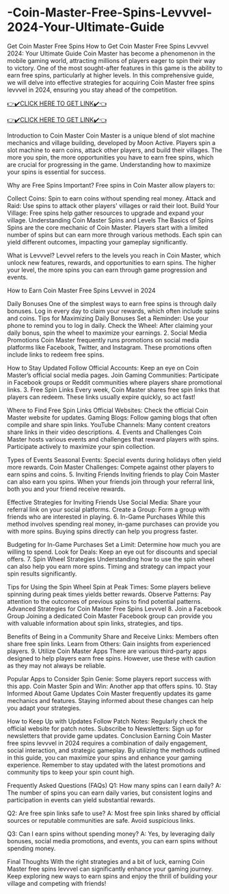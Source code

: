 # -Coin-Master-Free-Spins-Levvvel-2024-Your-Ultimate-Guide
Get Coin Master Free Spins
How to Get Coin Master Free Spins Levvvel 2024: Your Ultimate Guide
Coin Master has become a phenomenon in the mobile gaming world, attracting millions of players eager to spin their way to victory. One of the most sought-after features in this game is the ability to earn free spins, particularly at higher levels. In this comprehensive guide, we will delve into effective strategies for acquiring Coin Master free spins levvvel in 2024, ensuring you stay ahead of the competition.

<a href="https://softkey999.com/Coinspins" rel="nofollow">👉✔️CLICK HERE TO GET LINK✔️👈</a>

<a href="https://softkey999.com/Coinspins" rel="nofollow">👉✔️CLICK HERE TO GET LINK✔️👈</a>

Introduction to Coin Master Coin Master is a unique blend of slot machine mechanics and village building, developed by Moon Active. Players spin a slot machine to earn coins, attack other players, and build their villages. The more you spin, the more opportunities you have to earn free spins, which are crucial for progressing in the game. Understanding how to maximize your spins is essential for success.

Why are Free Spins Important? Free spins in Coin Master allow players to:

Collect Coins: Spin to earn coins without spending real money. Attack and Raid: Use spins to attack other players' villages or raid their loot. Build Your Village: Free spins help gather resources to upgrade and expand your village. Understanding Coin Master Spins and Levels The Basics of Spins Spins are the core mechanic of Coin Master. Players start with a limited number of spins but can earn more through various methods. Each spin can yield different outcomes, impacting your gameplay significantly.

What is Levvvel? Levvel refers to the levels you reach in Coin Master, which unlock new features, rewards, and opportunities to earn spins. The higher your level, the more spins you can earn through game progression and events.

How to Earn Coin Master Free Spins Levvvel in 2024

Daily Bonuses One of the simplest ways to earn free spins is through daily bonuses. Log in every day to claim your rewards, which often include spins and coins.
Tips for Maximizing Daily Bonuses Set a Reminder: Use your phone to remind you to log in daily. Check the Wheel: After claiming your daily bonus, spin the wheel to maximize your earnings. 2. Social Media Promotions Coin Master frequently runs promotions on social media platforms like Facebook, Twitter, and Instagram. These promotions often include links to redeem free spins.

How to Stay Updated Follow Official Accounts: Keep an eye on Coin Master’s official social media pages. Join Gaming Communities: Participate in Facebook groups or Reddit communities where players share promotional links. 3. Free Spin Links Every week, Coin Master shares free spin links that players can redeem. These links usually expire quickly, so act fast!

Where to Find Free Spin Links Official Websites: Check the official Coin Master website for updates. Gaming Blogs: Follow gaming blogs that often compile and share spin links. YouTube Channels: Many content creators share links in their video descriptions. 4. Events and Challenges Coin Master hosts various events and challenges that reward players with spins. Participate actively to maximize your spin collection.

Types of Events Seasonal Events: Special events during holidays often yield more rewards. Coin Master Challenges: Compete against other players to earn spins and coins. 5. Inviting Friends Inviting friends to play Coin Master can also earn you spins. When your friends join through your referral link, both you and your friend receive rewards.

Effective Strategies for Inviting Friends Use Social Media: Share your referral link on your social platforms. Create a Group: Form a group with friends who are interested in playing. 6. In-Game Purchases While this method involves spending real money, in-game purchases can provide you with more spins. Buying spins directly can help you progress faster.

Budgeting for In-Game Purchases Set a Limit: Determine how much you are willing to spend. Look for Deals: Keep an eye out for discounts and special offers. 7. Spin Wheel Strategies Understanding how to use the spin wheel can also help you earn more spins. Timing and strategy can impact your spin results significantly.

Tips for Using the Spin Wheel Spin at Peak Times: Some players believe spinning during peak times yields better rewards. Observe Patterns: Pay attention to the outcomes of previous spins to find potential patterns. Advanced Strategies for Coin Master Free Spins Levvvel 8. Join a Facebook Group Joining a dedicated Coin Master Facebook group can provide you with valuable information about spin links, strategies, and tips.

Benefits of Being in a Community Share and Receive Links: Members often share free spin links. Learn from Others: Gain insights from experienced players. 9. Utilize Coin Master Apps There are various third-party apps designed to help players earn free spins. However, use these with caution as they may not always be reliable.

Popular Apps to Consider Spin Genie: Some players report success with this app. Coin Master Spin and Win: Another app that offers spins. 10. Stay Informed About Game Updates Coin Master frequently updates its game mechanics and features. Staying informed about these changes can help you adapt your strategies.

How to Keep Up with Updates Follow Patch Notes: Regularly check the official website for patch notes. Subscribe to Newsletters: Sign up for newsletters that provide game updates. Conclusion Earning Coin Master free spins levvvel in 2024 requires a combination of daily engagement, social interaction, and strategic gameplay. By utilizing the methods outlined in this guide, you can maximize your spins and enhance your gaming experience. Remember to stay updated with the latest promotions and community tips to keep your spin count high.

Frequently Asked Questions (FAQs) Q1: How many spins can I earn daily? A: The number of spins you can earn daily varies, but consistent logins and participation in events can yield substantial rewards.

Q2: Are free spin links safe to use? A: Most free spin links shared by official sources or reputable communities are safe. Avoid suspicious links.

Q3: Can I earn spins without spending money? A: Yes, by leveraging daily bonuses, social media promotions, and events, you can earn spins without spending money.

Final Thoughts With the right strategies and a bit of luck, earning Coin Master free spins levvvel can significantly enhance your gaming journey. Keep exploring new ways to earn spins and enjoy the thrill of building your village and competing with friends!
